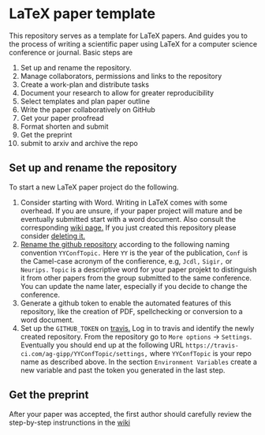 # LaTeX paper template
This repository serves as a template for LaTeX papers. And guides you to the process of writing a scientific paper using LaTeX for a computer science conference or journal. Basic steps are

1) Set up and rename the repository.
1) Manage collaborators, permissions and links to the repository
1) Create a work-plan and distribute tasks
1) Document your research to allow for greater reproducibility
1) Select templates and plan paper outline
1) Write the paper collaboratively on GitHub
1) Get your paper proofread
1) Format shorten and submit
1) Get the preprint
1) submit to arxiv and archive the repo

## Set up and rename the repository

To start a new LaTeX paper project do the following.
1) Consider starting with Word. Writing in LaTeX comes with some overhead.
If you are unsure, if your paper project will mature and be eventually submitted start with a word document.
Also consult the corresponding [wiki page.](https://isgroup.atlassian.net/wiki/spaces/ISG/pages/16613454/Write+the+Paper)
If you just created this repository please consider [deleting it.](https://help.github.com/en/github/administering-a-repository/deleting-a-repository)
1) [Rename the github repository](https://help.github.com/en/github/administering-a-repository/renaming-a-repository) according to the following naming convention `YYConfTopic.`
Here `YY` is the year of the publication, `Conf` is the Camel-case acronym of the confierence, e.g, `Jcdl,` `Sigir,` or `Neurips.`
`Topic` is a descriptive word for your paper projekt to distinguish it from other papers from the group submitted to the same conference.
You can update the name later, especially if you decide to change the conference.
1) Generate a github token to enable the automated features of this repository, like the creation of PDF, spellchecking or conversion to a word document.
1) Set up the `GITHUB_TOKEN` on [travis.](travis-ci.com) Log in to travis and identify the newly created repository. From the repository go to `More options` -> `Settings`. Eventually you should end up at the following URL `https://travis-ci.com/ag-gipp/YYConfTopic/settings,` where `YYConfTopic` is your repo name as described above. In the section `Environment Variables` create a new variable and past the token you generated in the last step.

## Get the preprint

After your paper was accepted, the first author should carefully review the step-by-step instrunctions in the [wiki](https://isgroup.atlassian.net/wiki/spaces/ISG/pages/2818051/After+your+Paper+was+Accepted+Publishing+a+Paper+on+our+Website)
